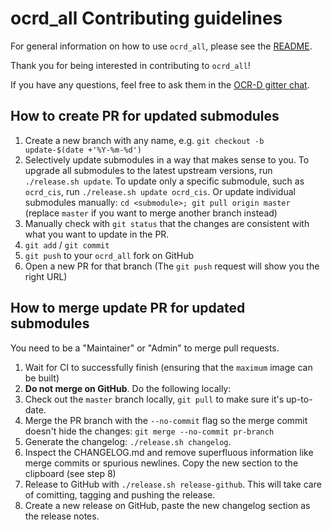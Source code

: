 # ocrd_all Contributing guidelines

For general information on how to use `ocrd_all`, please see the [README](https://github.com/OCR-D/ocrd_all).

Thank you for being interested in contributing to `ocrd_all`!

If you have any questions, feel free to ask them in the [OCR-D gitter chat](https://gitter.im/OCR-D/Lobby).

## How to create PR for updated submodules

1. Create a new branch with any name, e.g. `git checkout -b update-$(date +'%Y-%m-%d')`
2. Selectively update submodules in a way that makes sense to you. To upgrade
  all submodules to the latest upstream versions, run `./release.sh update`. To
  update only a specific submodule, such as `ocrd_cis`, run `./release.sh update
  ocrd_cis`. Or update individual submodules manually: `cd <submodule>; git pull
  origin master` (replace `master` if you want to merge another branch instead)
3. Manually check with `git status` that the changes are consistent with what
  you want to update in the PR.
4. `git add` / `git commit`
5. `git push` to your `ocrd_all` fork on GitHub
6. Open a new PR for that branch (The `git push` request will show you the right URL)

## How to merge update PR for updated submodules

You need to be a "Maintainer" or "Admin" to merge pull requests.

1. Wait for CI to successfully finish (ensuring that the `maximum` image can be built)
2. **Do not merge on GitHub**. Do the following locally:
3. Check out the `master` branch locally, `git pull` to make sure it's up-to-date.
4. Merge the PR branch with the `--no-commit` flag so the merge commit doesn't hide the changes: `git merge --no-commit pr-branch`
5. Generate the changelog: `./release.sh changelog`.
6. Inspect the CHANGELOG.md and remove superfluous information like merge commits or spurious newlines. Copy the new section to the clipboard (see step 8)
7. Release to GitHub with `./release.sh release-github`. This will take care of comitting, tagging and pushing the release.
8. Create a new release on GitHub, paste the new changelog section as the release notes.
